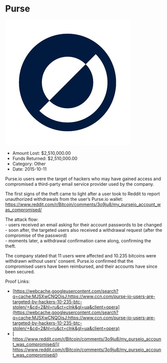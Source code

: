 # Purse
![Purse](/rektimages/Purse.png)
- Amount Lost: $2,510,000.00
- Funds Returned: $2,510,000.00
- Category: Other
- Date: 2015-10-11

Purse.io users were the target of hackers who may have gained access and compromised a third-party email service provider used by the company.  
  
The first signs of the theft came to light after a user took to Reddit to report unauthorized withdrawals from the user’s Purse.io wallet:  
https://www.reddit.com/r/Bitcoin/comments/3o9ju8/my_purseio_account_was_compromised/  
  
The attack flow:  
\- users received an email asking for their account passwords to be changed  
\- soon after, the targeted users also received a withdrawal request (after the compromise of the password)  
\- moments later, a withdrawal confirmation came along, confirming the theft.  
  
The company stated that 11 users were affected and 10.235 bitcoins were withdrawn without users’ consent. Purse.io confirmed that the compromised users have been reimbursed, and their accounts have since been secured.


Proof Links:
- [https://webcache.googleusercontent.com/search?q=cache:MJSXwCNQOisJ:https://www.ccn.com/purse-io-users-are-targeted-by-hackers-10-235-btc-stolen/+&cd=2&hl=ru&ct=clnk&gl=ua&client=opera](https://webcache.googleusercontent.com/search?q=cache:MJSXwCNQOisJ:https://www.ccn.com/purse-io-users-are-targeted-by-hackers-10-235-btc-stolen/+&cd=2&hl=ru&ct=clnk&gl=ua&client=opera)
- [ https://www.reddit.com/r/Bitcoin/comments/3o9ju8/my_purseio_account_was_compromised/]( https://www.reddit.com/r/Bitcoin/comments/3o9ju8/my_purseio_account_was_compromised/)



